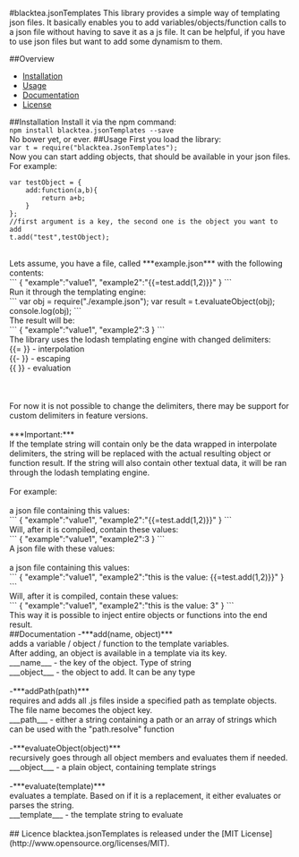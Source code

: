 #blacktea.jsonTemplates
This library provides a simple way of templating json files. It basically enables you to add variables/objects/function calls to a json file without having to save it as a js file. It can be helpful, if you have to use json files but want to add some dynamism to them.

##Overview
* [Installation](#installation)
* [Usage](#usage)
* [Documentation](#documentation)
* [License](#license)

##Installation
Install it via the npm command:<br/>
`npm install blacktea.jsonTemplates --save`<br/>
No bower yet, or ever. 
##Usage
First you load the library:<br/>
`var t = require("blacktea.JsonTemplates");`<br/>
Now you can start adding objects, that should be available in your json files.<br/>For example:<br/>
```
var testObject = {
    add:function(a,b){
        return a+b;
    }
};
//first argument is a key, the second one is the object you want to add
t.add("test",testObject);
```
<br/>
Lets assume, you have a file, called ***example.json*** with the following contents:
<br/>
```
{
"example":"value1",
"example2":"{{=test.add(1,2)}}"
}
```
<br/>
Run it through the templating engine:<br/>
```
var obj = require("./example.json");
var result = t.evaluateObject(obj);
console.log(obj);
```
<br/>
The result will be:<br/>
```
{
"example":"value1",
"example2":3
}
```
<br/>
The library uses the lodash templating engine with changed delimiters:<br/>
   {{= }} - interpolation<br/>
   {{- }} - escaping<br/>
   {{ }} - evaluation<br/>
<br/><br/>
<br/>For now it is not possible to change the delimiters, there may be support for custom delimiters in feature versions.
<br/><br/>
***Important:***<br/>
If the template string will contain only be the data wrapped in interpolate delimiters, the string will be replaced with the actual resulting object or function result. If the string will also contain other textual data, it will be ran through the lodash templating engine.<br/>
<br/>
For example:<br/>
<br/>
a json file containing this values:<br/>
```
{
"example":"value1",
"example2":"{{=test.add(1,2)}}"
}
```
<br/>
Will, after it is compiled, contain these values:<br/>
```
{
"example":"value1",
"example2":3
}
```
<br/>
A json file with these values: <br/>
<br/>
a json file containing this values:<br/>
```
{
"example":"value1",
"example2":"this is the value: {{=test.add(1,2)}}"
}
```
<br/>
Will, after it is compiled, contain these values:<br/>
```
{
"example":"value1",
"example2":"this is the value: 3"
}
```
<br/>
This way it is possible to inject entire objects or functions into the end result.
<br/>
##Documentation
-***add(name, object)***<br/>
    adds a variable / object / function to the template variables.<br/>After adding, an object is available in a template via its key.<br/>
        ___name___   - the key of the object. Type of string<br/>
        ___object___ - the object to add. It can be any type<br/><br/>
-***addPath(path)***<br/>
    requires and adds all .js files inside a specified path as template objects.<br/>The file name becomes the object key.<br/>
        ___path___   - either a string containing a path or an array of strings which can be used with the "path.resolve" function<br/><br/>
-***evaluateObject(object)***<br/>
    recursively goes through all object members and evaluates them if needed.<br/>
        ___object___   - a plain object, containing template strings<br/><br/>
-***evaluate(template)***<br/>
    evaluates a template. Based on if it is a replacement, it either evaluates or parses the string.<br/>
        ___template___   - the template string to evaluate<br/><br/>
## Licence
blacktea.jsonTemplates is released under the [MIT License](http://www.opensource.org/licenses/MIT).
